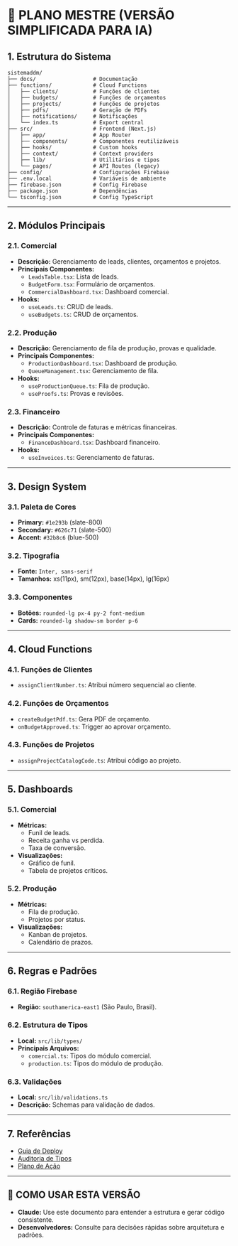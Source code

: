 # 📘 PLANO MESTRE (VERSÃO SIMPLIFICADA PARA IA)

## **1. Estrutura do Sistema**

```plaintext
sistemaddm/
├── docs/                  # Documentação
├── functions/             # Cloud Functions
│   ├── clients/           # Funções de clientes
│   ├── budgets/           # Funções de orçamentos
│   ├── projects/          # Funções de projetos
│   ├── pdfs/              # Geração de PDFs
│   ├── notifications/     # Notificações
│   └── index.ts           # Export central
├── src/                   # Frontend (Next.js)
│   ├── app/               # App Router
│   ├── components/        # Componentes reutilizáveis
│   ├── hooks/             # Custom hooks
│   ├── context/           # Context providers
│   ├── lib/               # Utilitários e tipos
│   └── pages/             # API Routes (legacy)
├── config/                # Configurações Firebase
├── .env.local             # Variáveis de ambiente
├── firebase.json          # Config Firebase
├── package.json           # Dependências
└── tsconfig.json          # Config TypeScript
```

---

## **2. Módulos Principais**

### **2.1. Comercial**

- **Descrição:** Gerenciamento de leads, clientes, orçamentos e projetos.
- **Principais Componentes:**
  - `LeadsTable.tsx`: Lista de leads.
  - `BudgetForm.tsx`: Formulário de orçamentos.
  - `CommercialDashboard.tsx`: Dashboard comercial.
- **Hooks:**
  - `useLeads.ts`: CRUD de leads.
  - `useBudgets.ts`: CRUD de orçamentos.

### **2.2. Produção**

- **Descrição:** Gerenciamento de fila de produção, provas e qualidade.
- **Principais Componentes:**
  - `ProductionDashboard.tsx`: Dashboard de produção.
  - `QueueManagement.tsx`: Gerenciamento de fila.
- **Hooks:**
  - `useProductionQueue.ts`: Fila de produção.
  - `useProofs.ts`: Provas e revisões.

### **2.3. Financeiro**

- **Descrição:** Controle de faturas e métricas financeiras.
- **Principais Componentes:**
  - `FinanceDashboard.tsx`: Dashboard financeiro.
- **Hooks:**
  - `useInvoices.ts`: Gerenciamento de faturas.

---

## **3. Design System**

### **3.1. Paleta de Cores**

- **Primary:** `#1e293b` (slate-800)
- **Secondary:** `#626c71` (slate-500)
- **Accent:** `#32b8c6` (blue-500)

### **3.2. Tipografia**

- **Fonte:** `Inter, sans-serif`
- **Tamanhos:** xs(11px), sm(12px), base(14px), lg(16px)

### **3.3. Componentes**

- **Botões:** `rounded-lg px-4 py-2 font-medium`
- **Cards:** `rounded-lg shadow-sm border p-6`

---

## **4. Cloud Functions**

### **4.1. Funções de Clientes**

- `assignClientNumber.ts`: Atribui número sequencial ao cliente.

### **4.2. Funções de Orçamentos**

- `createBudgetPdf.ts`: Gera PDF de orçamento.
- `onBudgetApproved.ts`: Trigger ao aprovar orçamento.

### **4.3. Funções de Projetos**

- `assignProjectCatalogCode.ts`: Atribui código ao projeto.

---

## **5. Dashboards**

### **5.1. Comercial**

- **Métricas:**
  - Funil de leads.
  - Receita ganha vs perdida.
  - Taxa de conversão.
- **Visualizações:**
  - Gráfico de funil.
  - Tabela de projetos críticos.

### **5.2. Produção**

- **Métricas:**
  - Fila de produção.
  - Projetos por status.
- **Visualizações:**
  - Kanban de projetos.
  - Calendário de prazos.

---

## **6. Regras e Padrões**

### **6.1. Região Firebase**

- **Região:** `southamerica-east1` (São Paulo, Brasil).

### **6.2. Estrutura de Tipos**

- **Local:** `src/lib/types/`
- **Principais Arquivos:**
  - `comercial.ts`: Tipos do módulo comercial.
  - `production.ts`: Tipos do módulo de produção.

### **6.3. Validações**

- **Local:** `src/lib/validations.ts`
- **Descrição:** Schemas para validação de dados.

---

## **7. Referências**

- [Guia de Deploy](docs/Progress/GUIA-DEPLOY-BUDGETS.md)
- [Auditoria de Tipos](docs/Progress/AUDITORIA-TYPES-2025-10-14.md)
- [Plano de Ação](docs/Progress/PLANO-ACAO-IMEDIATO-2025-10-14.md)

---

## 🎯 COMO USAR ESTA VERSÃO

- **Claude:** Use este documento para entender a estrutura e gerar código consistente.
- **Desenvolvedores:** Consulte para decisões rápidas sobre arquitetura e padrões.
